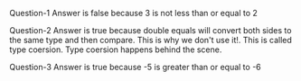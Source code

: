 Question-1
Answer is false because 3 is not less than or equal to 2

Question-2
Answer is true because double equals will convert both sides to the same type and then compare. This is why we don't use it!. This is called type coersion. Type coersion happens behind the scene.

Question-3
Answer is true because -5 is greater than or equal to -6
